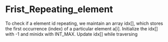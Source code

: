 # Frist_Repeating_element
To check if a element id repeating, we maintain an array idx[], which stores the first occurrence (index) of a particular element a[i]. Initialize the idx[] with -1 and minidx with INT_MAX. Update idx[] while traversing
